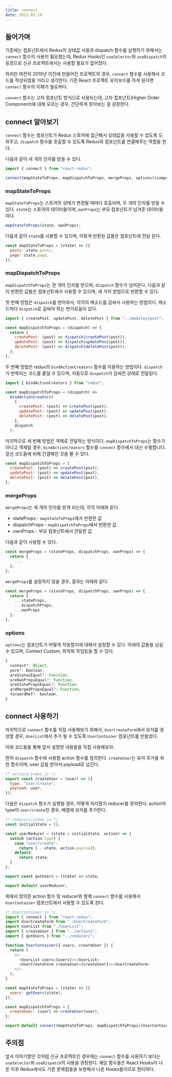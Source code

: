 ```yaml
---
title: connect
date: 2022-01-18
---
```


## 들어가며

기존에는 컴포넌트에서 Redux의 상태값 사용과 dispatch 함수를 실행하기 위해서는 `connect` 함수의 사용이 필요했는데,
Redux Hooks인 `useSelector`와 `useDispatch`의 등장으로 신규 프로젝트에서는 사용할 필요가 없어졌다.

하지만 여전히 2019년 이전에 만들어진 프로젝트의 경우, `connect` 함수를 사용해서 코드를 작성되었을 거라고 생각한다.
기존 React 프로젝트 유지보수를 하게 된다면 `connect` 함수의 이해가 필요하다.

`connect` 함수는 고차 컴포넌트 방식으로 사용되는데, 고차 컴포넌트(Higher Order Component)에 대해 모르는 경우, 간단하게 찾아보는 걸 권장한다.

## connect 알아보기

`connect` 함수는 컴포넌트가 Redux 스토어에 접근해서 상태값을 사용할 수 있도록 도와주고, `dispatch` 함수를 호출할 수 있도록 Redux와 컴포넌트를 연결해주는 역할을 한다.

다음과 같이 네 개의 인자를 받을 수 있다. 

```javascript
import { connect } from "react-redux";

connect(mapStateToProps, mapDispatchToProps, mergeProps, options)(component);
```

### mapStateToProps

`mapStateToProps`는 스토어의 상태가 변경될 때마다 호출되며, 두 개의 인자를 받을 수 있다.
`state`는 스토어의 데이터들이며, `ownProps`는 부모 컴포넌트가 넘겨준 데이터들이다.

```javascript
mapStateToProps(state, ownProps);
```

다음과 같이 `state`를 사용할 수 있으며, 이렇게 반환된 값들은 컴포넌트에 전달 된다.

```javascript
const mapStateToProps = (state) => ({
  posts: state.posts,
  page: state.page,
});
```

### mapDispatchToProps

`mapDispatchToProps`는 한 개의 인자를 받으며, `dispatch` 함수가 넘어온다.
다음과 같이 반환한 값들은 컴포넌트에서 사용할 수 있으며, 세 가지 방법으로 반환할 수 있다.

첫 번째 방법은 `dispatch`를 받아와서, 각각의 메소드를 감싸서 사용하는 방법이다.
메소드마다 `dispatch`로 감싸야 하는 번거로움이 있다.

```javascript
import { createPost, updatePost, deletePost } from "../modules/post";

const mapDispatchToProps = (dispatch) => {
  return {
    createPost: (post) => dispatch(createPost(post)),
    updatePost: (post) => dispatch(updatePost(post)),
    deletePost: (post) => dispatch(deletePost(post)),
  };
};
```

두 번째 방법은 redux의 `bindActionCreators` 함수를 이용하는 방법이다.
`dispatch`가 반복되는 코드를 줄일 수 있으며, 자동으로 `dispatch`가 감싸진 상태로 전달된다.

```javascript
import { bindActionCreators } from "redux";

const mapDispatchToProps = (dispatch) =>
  bindActionCreators(
    {
      createPost: (post) => createPost(post),
      updatePost: (post) => updatePost(post),
      deletePost: (post) => deletePost(post),
    },
    dispatch
  );
```

마지막으로 세 번째 방법은 객체로 전달하는 방식이다.
`mapDispatchToProps`는 함수가 아니고 객체일 경우, `bindActionCreators` 함수를 `connect` 함수에서 대신 수행합니다.
앞선 코드들에 비해 간결해진 것을 볼 수 있다.

```javascript
const mapDispatchToProps = {
  createPost: (post) => createPost(post),
  updatePost: (post) => updatePost(post),
  deletePost: (post) => deletePost(post),
};
```

### mergeProps

`mergeProps`는 세 개의 인자를 받게 되는데, 각각 아래와 같다. 

- stateProps - `mapStateToProps`에서 반환한 값
- dispatchProps - `mapDispatchToProps`에서 반환한 값
- ownProps - 부모 컴포넌트에서 전달한 값

다음과 같이 사용할 수 있다.

```javascript
const mergeProps = (stateProps, dispatchProps, ownProps) => {
  return {
    ...
  };
};
```

`mergeProps`를 설정하지 않을 경우, 결과는 아래와 같다.

```javascript
const mergeProps = (stateProps, dispatchProps, ownProps) => {
  return {
    ...stateProps,
    ...dispatchProps,
    ...ownProps
  };
};
```

### options

`options`는 컴포넌트가 어떻게 작동할지에 대해서 설정할 수 있다.
아래의 값들을 넘길 수 있으며, Context Custom, 최적화 작업등을 할 수 있다.

```javascript
{
  context?: Object,
  pure?: boolean,
  areStatesEqual?: Function,
  areOwnPropsEqual?: Function,
  areStatePropsEqual?: Function,
  areMergedPropsEqual?: Function,
  forwardRef?: boolean,
}
```

## connect 사용하기

마지막으로 `connect` 함수를 직접 사용해보기 위해서, `UserCreateForm`에서 유저를 생성할 경우, `UserList`에서 추가 될 수 있도록 `UserContainer` 컴포넌트를 만들었다.

아래 코드들을 통해 앞서 설명한 내용들을 직접 사용해보자.

먼저 `dispatch` 함수에 사용할 action 함수를 정의한다.
`createUser`는 유저 추가를 위한 함수이며, user 값을 받아서 payload로 넘긴다.

```javascript
/* actions/index.js */
export const createUser = (user) => ({
  type: "user/create",
  payload: user,
});
```

다음은 `dispatch` 함수가 실행될 경우, 어떻게 처리할지 reducer를 정의한다.
action의 type이 `user/create`인 경우, 배열에 유저를 추가한다.

```javascript
/* reducers/index.js */
const initialState = [];

const userReducer = (state = initialState, action) => {
  switch (action.type) {
    case "user/create":
      return [...state, action.payload];
    default:
      return state;
  }
};

export const getUsers = (state) => state;

export default userReducer;
```

위에서 정의한 action 함수 및 reducer와 함께 `connect` 함수를 사용해서 `UserContainer` 컴포넌트에서 사용할 수 있도록 한다.

```javascript
/* UserContainer.js */
import { connect } from "react-redux";
import UserCreateForm from "./UserCreateForm";
import UserList from "./UserList";
import { createUser } from "../actions";
import { getUsers } from "../reducers";

function UserContainer({ users, createUser }) {
  return (
    <>
      <UserList users={users}></UserList>
      <UserCreateForm createUser={createUser}></UserCreateForm>
    </>
  );
}

const mapStateToProps = (state) => ({
  users: getUsers(state),
});

const mapDispatchToProps = {
  createUser: (user) => createUser(user),
};

export default connect(mapStateToProps, mapDispatchToProps)(UserContainer);
```

## 주의점

앞서 이야기했던 것처럼 신규 프로젝트인 경우에는 `connect` 함수를 사용하기 보다는 `useSelector`와 `useDispatch`의 사용을 권장한다.
해당 함수들은 React Hooks이 나온 이후 Redux에서도 기존 문제점들을 보완해서 나온 Hooks들이므로 편리하다.